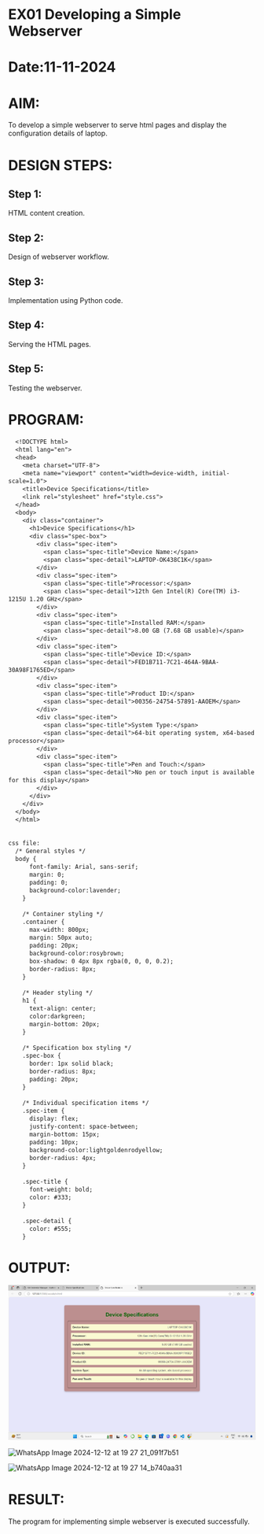 # EX01 Developing a Simple Webserver

# Date:11-11-2024
# AIM:
To develop a simple webserver to serve html pages and display the configuration details of laptop.

# DESIGN STEPS:
## Step 1:
HTML content creation.

## Step 2:
Design of webserver workflow.

## Step 3:
Implementation using Python code.

## Step 4:
Serving the HTML pages.

## Step 5:
Testing the webserver.

# PROGRAM:

    
      <!DOCTYPE html>
      <html lang="en">
      <head>
        <meta charset="UTF-8">
        <meta name="viewport" content="width=device-width, initial-scale=1.0">
        <title>Device Specifications</title>
        <link rel="stylesheet" href="style.css">
      </head>
      <body>
        <div class="container">
          <h1>Device Specifications</h1>
          <div class="spec-box">
            <div class="spec-item">
              <span class="spec-title">Device Name:</span>
              <span class="spec-detail">LAPTOP-OK438C1K</span>
            </div>
            <div class="spec-item">
              <span class="spec-title">Processor:</span>
              <span class="spec-detail">12th Gen Intel(R) Core(TM) i3-1215U 1.20 GHz</span>
            </div>
            <div class="spec-item">
              <span class="spec-title">Installed RAM:</span>
              <span class="spec-detail">8.00 GB (7.68 GB usable)</span>
            </div>
            <div class="spec-item">
              <span class="spec-title">Device ID:</span>
              <span class="spec-detail">FED1B711-7C21-464A-9BAA-30A98F1765ED</span>
            </div>
            <div class="spec-item">
              <span class="spec-title">Product ID:</span>
              <span class="spec-detail">00356-24754-57891-AAOEM</span>
            </div>
            <div class="spec-item">
              <span class="spec-title">System Type:</span>
              <span class="spec-detail">64-bit operating system, x64-based processor</span>
            </div>
            <div class="spec-item">
              <span class="spec-title">Pen and Touch:</span>
              <span class="spec-detail">No pen or touch input is available for this display</span>
            </div>
          </div>
        </div>
      </body>
      </html>
    
    
    css file:
      /* General styles */
      body {
          font-family: Arial, sans-serif;
          margin: 0;
          padding: 0;
          background-color:lavender;
        }
        
        /* Container styling */
        .container {
          max-width: 800px;
          margin: 50px auto;
          padding: 20px;
          background-color:rosybrown;
          box-shadow: 0 4px 8px rgba(0, 0, 0, 0.2);
          border-radius: 8px;
        }
        
        /* Header styling */
        h1 {
          text-align: center;
          color:darkgreen;
          margin-bottom: 20px;
        }
        
        /* Specification box styling */
        .spec-box {
          border: 1px solid black;
          border-radius: 8px;
          padding: 20px;
        }
        
        /* Individual specification items */
        .spec-item {
          display: flex;
          justify-content: space-between;
          margin-bottom: 15px;
          padding: 10px;
          background-color:lightgoldenrodyellow;
          border-radius: 4px;
        }
        
        .spec-title {
          font-weight: bold;
          color: #333;
        }
        
        .spec-detail {
          color: #555;
        }
      
  
# OUTPUT:
![alt text](<Screenshot 2024-11-25 140407.png>)

![WhatsApp Image 2024-12-12 at 19 27 21_091f7b51](https://github.com/user-attachments/assets/c91529dc-bf01-4b64-8894-d208af5901a4)

![WhatsApp Image 2024-12-12 at 19 27 14_b740aa31](https://github.com/user-attachments/assets/349fe9af-db0c-408f-8380-e6bce67383be)


# RESULT:
The program for implementing simple webserver is executed successfully.
